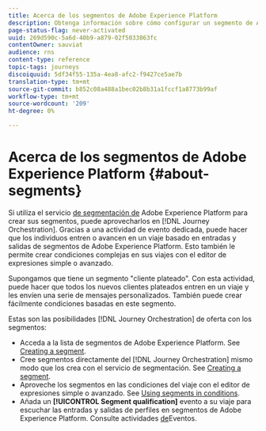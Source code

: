 ```yaml
---
title: Acerca de los segmentos de Adobe Experience Platform
description: Obtenga información sobre cómo configurar un segmento de Adobe Experience Platform
page-status-flag: never-activated
uuid: 269d590c-5a6d-40b9-a879-02f5033863fc
contentOwner: sauviat
audience: rns
content-type: reference
topic-tags: journeys
discoiquuid: 5df34f55-135a-4ea8-afc2-f9427ce5ae7b
translation-type: tm+mt
source-git-commit: b852c08a488a1bec02b8b31a1fccf1a8773b99af
workflow-type: tm+mt
source-wordcount: '209'
ht-degree: 0%

---
```



# Acerca de los segmentos de Adobe Experience Platform {#about-segments}

Si utiliza el servicio [de segmentación de](https://docs.adobe.com/content/help/en/experience-platform/segmentation/home.html) Adobe Experience Platform para crear sus segmentos, puede aprovecharlos en [!DNL Journey Orchestration]. Gracias a una actividad de evento dedicada, puede hacer que los individuos entren o avancen en un viaje basado en entradas y salidas de segmentos de Adobe Experience Platform. Esto también le permite crear condiciones complejas en sus viajes con el editor de expresiones simple o avanzado.

Supongamos que tiene un segmento &quot;cliente plateado&quot;. Con esta actividad, puede hacer que todos los nuevos clientes plateados entren en un viaje y les envíen una serie de mensajes personalizados. También puede crear fácilmente condiciones basadas en este segmento.

Estas son las posibilidades [!DNL Journey Orchestration] de oferta con los segmentos:

* Acceda a la lista de segmentos de Adobe Experience Platform. See [Creating a segment](../segment/creating-a-segment.md).
* Cree segmentos directamente del [!DNL Journey Orchestration] mismo modo que los crea con el servicio de segmentación. See [Creating a segment](../segment/creating-a-segment.md).
* Aproveche los segmentos en las condiciones del viaje con el editor de expresiones simple o avanzado. See [Using segments in conditions](../segment/using-a-segment.md).
* Añada un **[!UICONTROL Segment qualification]** evento a su viaje para escuchar las entradas y salidas de perfiles en segmentos de Adobe Experience Platform. Consulte actividades [de](../building-journeys/segment-qualification-events.md)Eventos.
